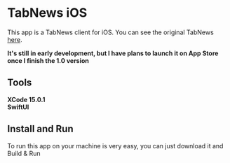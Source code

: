 # TabNews iOS
This app is a TabNews client for iOS. You can see the original TabNews [here](https://github.com/filipedeschamps/tabnews.com.br).

**It's still in early development, but I have plans to launch it on App Store once I finish the 1.0 version**

## Tools
**XCode 15.0.1**\
**SwiftUI**

## Install and Run
To run this app on your machine is very easy, you can just download it and Build & Run
